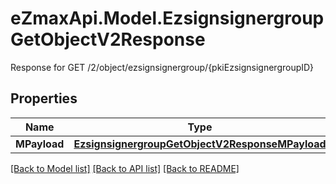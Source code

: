 # eZmaxApi.Model.EzsignsignergroupGetObjectV2Response
Response for GET /2/object/ezsignsignergroup/{pkiEzsignsignergroupID}

## Properties

Name | Type | Description | Notes
------------ | ------------- | ------------- | -------------
**MPayload** | [**EzsignsignergroupGetObjectV2ResponseMPayload**](EzsignsignergroupGetObjectV2ResponseMPayload.md) |  | 

[[Back to Model list]](../README.md#documentation-for-models) [[Back to API list]](../README.md#documentation-for-api-endpoints) [[Back to README]](../README.md)

